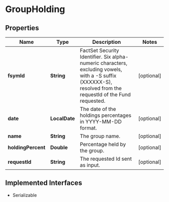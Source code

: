 

# GroupHolding


## Properties

Name | Type | Description | Notes
------------ | ------------- | ------------- | -------------
**fsymId** | **String** | FactSet Security Identifier. Six alpha-numeric characters, excluding vowels, with a -S suffix (XXXXXX-S), resolved from the requestId of the Fund requested. |  [optional]
**date** | **LocalDate** | The date of the holdings percentages in YYYY-MM-DD format. |  [optional]
**name** | **String** | The group name. |  [optional]
**holdingPercent** | **Double** | Percentage held by the group. |  [optional]
**requestId** | **String** | The requested Id sent as input. |  [optional]


## Implemented Interfaces

* Serializable


